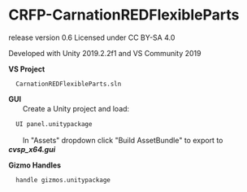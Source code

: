 # CRFP-CarnationREDFlexibleParts  
release version 0.6 
Licensed under CC BY-SA 4.0

Developed with Unity 2019.2.2f1 and VS Community 2019
  
**VS Project**
```
  CarnationREDFlexibleParts.sln
```

**GUI**  
　　Create a Unity project and load:  
```
  UI panel.unitypackage
```   
　　In "Assets" dropdown click "Build AssetBundle" to export to ***cvsp_x64.gui*** 
  
**Gizmo Handles**  
```
  handle gizmos.unitypackage
```
